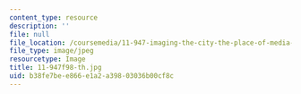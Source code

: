 ```yaml
---
content_type: resource
description: ''
file: null
file_location: /coursemedia/11-947-imaging-the-city-the-place-of-media-in-city-design-and-development-fall-1998/b38fe7bee866e1a2a39803036b00cf8c_11-947f98-th.jpg
file_type: image/jpeg
resourcetype: Image
title: 11-947f98-th.jpg
uid: b38fe7be-e866-e1a2-a398-03036b00cf8c
---
```

